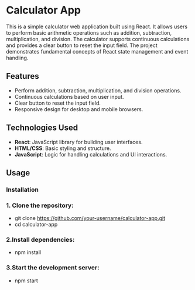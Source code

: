 # Calculator App

This is a simple calculator web application built using React. It allows users to perform basic arithmetic operations such as addition, subtraction, multiplication, and division. The calculator supports continuous calculations and provides a clear button to reset the input field. The project demonstrates fundamental concepts of React state management and event handling.

## Features

- Perform addition, subtraction, multiplication, and division operations.
- Continuous calculations based on user input.
- Clear button to reset the input field.
- Responsive design for desktop and mobile browsers.

## Technologies Used

- **React**: JavaScript library for building user interfaces.
- **HTML/CSS**: Basic styling and structure.
- **JavaScript**: Logic for handling calculations and UI interactions.

## Usage

### Installation

### 1. Clone the repository:
  - git clone https://github.com/your-username/calculator-app.git
  - cd calculator-app
   
### 2.Install dependencies:
 - npm install

### 3.Start the development server:
 - npm start
